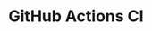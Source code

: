 # GitHub Actions CI


































































































































































































































































































































































































































































































































































































































































































































































































































































































































































































































































































































































































































































































































































































































































































































































































































































































































































































































































































































































































































































































































































































































































































































































































































































































































